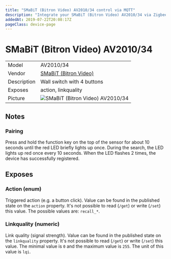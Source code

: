 ```yaml
---
title: "SMaBiT (Bitron Video) AV2010/34 control via MQTT"
description: "Integrate your SMaBiT (Bitron Video) AV2010/34 via Zigbee2MQTT with whatever smart home infrastructure you are using without the vendor's bridge or gateway."
addedAt: 2019-07-22T20:08:17Z
pageClass: device-page
---
```


<!-- !!!! -->
<!-- ATTENTION: This file is auto-generated through docgen! -->
<!-- You can only edit the "Notes"-Section between the two comment lines "Notes BEGIN" and "Notes END". -->
<!-- Do not use h1 or h2 heading within "## Notes"-Section. -->
<!-- !!!! -->

# SMaBiT (Bitron Video) AV2010/34

|     |     |
|-----|-----|
| Model | AV2010/34  |
| Vendor  | [SMaBiT (Bitron Video)](/supported-devices/#v=SMaBiT%20(Bitron%20Video))  |
| Description | Wall switch with 4 buttons |
| Exposes | action, linkquality |
| Picture | ![SMaBiT (Bitron Video) AV2010/34](https://www.zigbee2mqtt.io/images/devices/AV2010-34.jpg) |


<!-- Notes BEGIN: You can edit here. Add "## Notes" headline if not already present. -->
## Notes


### Pairing
Press and hold the function key on the top of the sensor for about 10 seconds until the red LED briefly lights up once.
During the search, the LED lights up red once every 10 seconds. When the LED flashes 2 times, the device has successfully registered.
<!-- Notes END: Do not edit below this line -->




## Exposes

### Action (enum)
Triggered action (e.g. a button click).
Value can be found in the published state on the `action` property.
It's not possible to read (`/get`) or write (`/set`) this value.
The possible values are: `recall_*`.

### Linkquality (numeric)
Link quality (signal strength).
Value can be found in the published state on the `linkquality` property.
It's not possible to read (`/get`) or write (`/set`) this value.
The minimal value is `0` and the maximum value is `255`.
The unit of this value is `lqi`.

